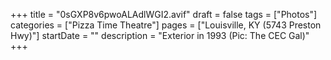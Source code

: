 +++
title = "0sGXP8v6pwoALAdlWGI2.avif"
draft = false
tags = ["Photos"]
categories = ["Pizza Time Theatre"]
pages = ["Louisville, KY (5743 Preston Hwy)"]
startDate = ""
description = "Exterior in 1993 (Pic: The CEC Gal)"
+++
